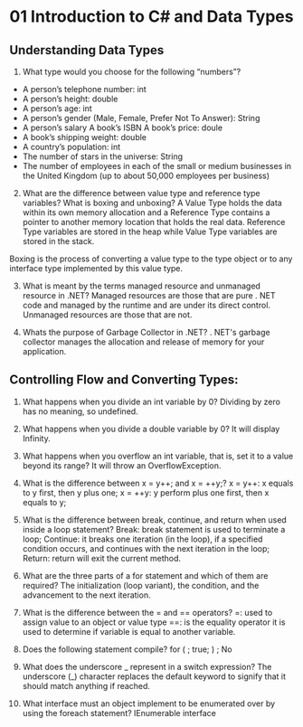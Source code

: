 # 01 Introduction to C# and Data Types
## Understanding Data Types

1. What type would you choose for the following “numbers”? 
  - A person’s telephone number: int
  - A person’s height: double
  - A person’s age: int
  - A person’s gender (Male, Female, Prefer Not To Answer): String
  - A person’s salary A book’s ISBN A book’s price: doule
  - A book’s shipping weight: double
  - A country’s population: int
  - The number of stars in the universe: String
  - The number of employees in each of the small or medium businesses in the United Kingdom (up to about 50,000 employees per business) 

2. What are the difference between value type and reference type variables? What is boxing and unboxing?
A Value Type holds the data within its own memory allocation and a Reference Type contains a pointer to another memory location that holds the real data. 
Reference Type variables are stored in the heap while Value Type variables are stored in the stack.

Boxing is the process of converting a value type to the type object or to any interface type implemented by this value type.

3. What is meant by the terms managed resource and unmanaged resource in .NET?
Managed resources are those that are pure . NET code and managed by the runtime and are under its direct control. 
Unmanaged resources are those that are not.

4. Whats the purpose of Garbage Collector in .NET? 
. NET's garbage collector manages the allocation and release of memory for your application.

## Controlling Flow and Converting Types:
1. What happens when you divide an int variable by 0? 
Dividing by zero has no meaning, so undefined.

2. What happens when you divide a double variable by 0? 
It will display Infinity.

3. What happens when you overflow an int variable, that is, set it to a value beyond its range? 
It will throw an OverflowException.

4. What is the difference between x = y++; and x = ++y;? 
 x = y++: x equals to y first, then y plus one;
 x = ++y: y perform plus one first, then x equals to y;

5. What is the difference between break, continue, and return when used inside a loop statement? 
Break: break statement is used to terminate a loop;
Continue: it breaks one iteration (in the loop), if a specified condition occurs, and continues with the next iteration in the loop;
Return: return will exit the current method. 

6. What are the three parts of a for statement and which of them are required? 
The initialization (loop variant), the condition, and the advancement to the next iteration.

7. What is the difference between the = and == operators? 
=: used to assign value to an object or value type
==: is the equality operator it is used to determine if variable is equal to another variable.

8. Does the following statement compile? for ( ; true; ) ; 
No

9. What does the underscore _ represent in a switch expression?
The underscore (_) character replaces the default keyword to signify that it should match anything if reached.

10. What interface must an object implement to be enumerated over by using the foreach statement?
IEnumerable interface

